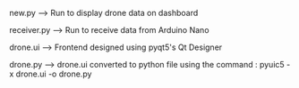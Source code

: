 new.py --> Run to display drone data on dashboard

receiver.py --> Run to receive data from Arduino Nano

drone.ui --> Frontend designed using pyqt5's Qt Designer

drone.py --> drone.ui converted to python file using the command : pyuic5 -x drone.ui -o drone.py
